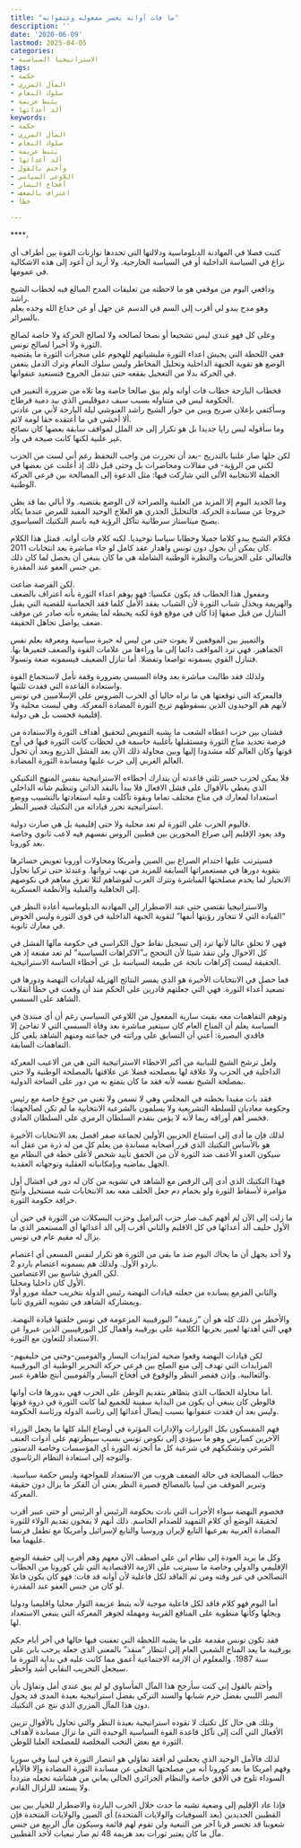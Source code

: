 ```yaml
---
title: "ما فات أوانه يخسر مفعوله وعنفوانه"
description: ''
date: '2020-06-09'
lastmod: 2025-04-05
categories:
- الاستراتيجيا السياسية
tags:
- حكمة
- المآل المزري
- سلوك النعام
- يثبط عزيمة
- ألد أعدائها
keywords:
- حكمة
- المآل المزري
- سلوك النعام
- يثبط عزيمة
- ألد أعدائها
- وأختم بالقول
- اللاوعي السياسي
- أفخاخ اليسار
- اعتراف بالضعف
- خطأ

---
```

****،

كتبت فصلا في المهادنة الدبلوماسية ودلالتها التي تحددها توازنات القوة بين أطراف أي نزاع في السياسة الداخلية أو في السياسة الخارجية. ولا أريد أن أعود إلى هذه الاشكالية في عمومها.

ودافعي اليوم من موقفي هو ما لاحظته من تعليقات المدح المبالغ فيه لخطاب الشيخ راشد.   
وهو مدح يبدو لي أقرب إلى السم في الدسم عن جهل أو عن خداع الله وحده يعلم بالسرائر.

وعلى كل فهو عندي ليس تشجيعا أو نصحا لصالحه ولا لصالح الحركة ولا خاصة لصالح الثورة ولا أخيرا لصالح تونس.   
ففي اللحظة التي يجيش اعداء الثورة مليشياتهم للهجوم على منجزات الثورة ما يقتضيه الوضع هو تقوية الجبهة الداخلية وتحليل المخاطر وليس سلوك النعام وترك الدمل يتعفن في الحركة بدلا من التعجيل بفقعه حتى تندمل الجروح فتستعيد عنفوانها.

فخطاب البارحة خطاب فات أوانه ولم يبق صالحا خاصة وما تلاه من ضرورة التغيير في الحكومة ليس في متناوله بسبب سيف دموقليس الذي بيد دمية قرطاج.   
وسأكتفي بإعلان صريح وبين من حوار الشيخ راشد الغنوشي ليلة البارحة لأني من عادتي ألا أخشى في ما أعتقده حقا لومة لائم.   
وما سأقوله ليس رايا جديدا بل هو تكرار إلى حد الملل لمواقف سابقة بعضها كان نصائح غير علنية لكنها كانت صيحة في واد.

لكن جلها صار علنيا بالتدريج -بعد أن تحررت من واجب التحفظ رغم أني لست من الحزب لكني من الرؤية- في مقالات ومحاضرات بل وحتى قبل ذلك إذ أعلنت عن بعضها في الحملة الانتخابية الألى التي شاركت فيها: مثل الدعوة إلى المصالحة بين فرعي الحركة الوطنية.

وما الجديد اليوم إلا المزيد من العلنية والصراحة لان الوضع يقتضيه. ولا أبالي بما قد يظن خروجا عن مساندة الحركة. فالتحليل الجذري هو العلاج الوحيد المفيد للمرض عندما يكاد يصبح ميتاستاز سرطانية تتآكل الرؤية فيه باسم التكتيك السياسوي.

فكلام الشيخ يبدو كلاما جميلا وخطابا سياسا توحيديا. لكنه كلام فات أوانه. فمثل هذا الكلام كان يمكن أن يحول دون تونس واهدار عقد كامل لو جاء مباشرة بعد انتخابات 2011.   
فالتعالي على الحزبيات والنظرة الوطنية الشاملة هي ما كان ينبغي أن يحصل لما كان ذلك من جنس العفو عند المقدرة.

لكن الفرصة ضاعت.   
ومفعول هذا الخطاب قد يكون عكسيا: فهو يوهم اعداء الثورة بأنه اعتراف بالضعف والهزيمة ويخذل شباب الثورة لأن الشباب يفقد الأمل كلما فقد الحماسة للقضية التي يقبل التنازل من قبل صفها إذا كان في موقع قوة لكنه يحبطه لما يشعره بأنه صادر عن موقف ضعف يواصل تجاهل الحقيقة.

والتمييز بين الموقفين لا يفوت حتى من ليس له خبرة سياسية ومعرفة بعلم نفس الجماهير. فهي ترد المواقف دائما إلى ما وراءها من علامات القوة والضعف فتعيرها بها. فتنازل القوي يسمونه تواضعا وتفضلا. أما تنازل الضعيف فيسمونه ضعة وتسولا.

ولذلك فقد طالبت مباشرة بعد وفاة السبسي بضرورة وقفة تأمل لاستجماع القوة واستعادة القاعدة التي فقدت ثلثيها.   
فالمعركة التي توقعتها هي ما نراه حاليا أي الحرب الضروس على الإسلاميين في تونس لأنهم هم الوحيدون الذين بسقوطهم تربح الثورة المضادة المعركة. وهي ليست محلية ولا إقليمية فحسب بل هي دولية.

فشتان بين حزب اعطاه الشعب ما يشبه التفويض لتحقيق أهداف الثورة والاستفادة من فرصة تحديد مناخ الثورة ومستقبلها بأغلبية حاسمة في لحظات كانت الثورة فيها في أوج قوتها وكان العالم كله مشدودا إليها وبين محاولة ذلك الآن بعد الفشل الذريع وبعد أن تحول العالم الغربي إلى حرب عليها ومساندة الثورة المضادة.

فلا يمكن لحزب خسر ثلثي قاعدته أن يتدارك أخطاءه الاستراتيجية بنفس المنهج التكتيكي الذي يغطي بالأقوال على فشل الافعال فلا يبدأ بالنقد الذاتي وتنظيم شأنه الداخلي استعدادا لمعارك في مناخ مختلف تماما وبقوة تآكلت وعليه استعادتها بالتشبيب ووضع استراتيجية تحرر قياداته من التكتيك قصير النظر.

فاليوم الحرب على الثورة لم تعد محلية ولا حتى إقليمية بل هي صارت دولية.   
وقد يعود الإقليم إلى صراع المحورين بين قطبين الروس نفسهم فيه لاعب ثانوي وخاصة بعد كورونا.

فسيترتب عليها احتدام الصراع بين الصين وأمريكا ومحاولات أوروبا تعويض خسائرها بتقوية دورها في مستعمراتها السابقة للمزيد من نهب ثرواتها. وعندئذ حتى تركيا تحاول الانحياز لما يخدم مصلحتها المباشرة وتترك العرب لفوضاهم لئلا تغرق معاهم في نكوصهم إلى الجاهلية والقبلية والأنظمة العسكرية.

والاستراتيجيا تقتضي حتى عند الاضطرار إلى المهادنة الدبلوماسية أعادة النظر في “القيادة التي لا تتجاوز رؤيتها أنفها” لتقوية الجبهة الداخلية في قوى الثورة وليس الخوض في معارك ثانوية.

فهي لا تحلق عاليا لأنها ترد إلى تسجيل نقاط حول الكراسي في حكومة مآلها الفشل في كل الاحوال ولن تنقذ شيئا لأن التحجج بـ”الاكراهات السياسية” لم تعد مقنعة إذ هي الحقيقة ليست إكراهات ناتجة عن طبيعة السياسة بل عن أخطاء الساسة الاستراتيجية.

فما حصل في الانتخابات الأخيرة هو الذي يفسر النتائج الهزيلة لقيادات النهضة ودورها في تصعيد أعداء الثورة. فهي التي جعلتهم قادرين على الحكم منذ أن وقعت في خطأ انقلاب الشاهد على السبسي.

وتوهم التفاهمات معه بقيت سارية المفعول من اللاوعي السياسي رغم أن أي مبتدئ في السياسة يعلم أن المناخ العام كان سيتغير مباشرة بعد وفاة السبسي التي لا تفاجئ إلا فاقدي البصيرة: أعني أن التسابق على وراثته في جماعته ومنهم الشاهد يلغي كل التفاهمات السابقة.

ولعل ترشح الشيخ للنيابية من أكبر الاخطاء الاستراتيجية التي هي من ألاعيب المعركة الداخلية في الحزب ولا علاقة لها بمصلحته فضلا عن علاقتها بالمصلحة الوطنية ولا حتى بمصلحة الشيخ نفسه لأنه فقد ما كان يتمتع به من دور على الساحة الدولية.

فقد بات مقيدا بخطته في المجلس وهي لا تسمن ولا تغني من جوع خاصة مع رئيس وحكومة معاديان للسلطة التشريعية ولا يسلمون بالشرعية الانتخابية ما لم تكن لصالحهما: فخسر أهم أوراقه ربما لأنه لا يؤمن بتقدم السلطان الرمزي على السلطان المادي.

لذلك فإن ما أدى إلى استتباع الحزبين الأولين لجماعة صفر افصل بعد الانتخابات الأخيرة هو بالأساس التكتيك الذي قرر أصحابه مساندة من يعلم كل من له ذرة من عقل أنه سيكون العدو الأعنف ضد الثورة لأن من الحمق تأييد شخص لأعلى خطة في النظام مع الجهل بماضيه وبإمكانياته العقلية وتوجهاته العقدية.

فهذا التكتيك الذي أدى إلى الرقص مع الشاهد في تشويه من كان له دور في افشال أول مؤامرة لأسقاط الثورة ولو بحمام دم جعل الحلف معه بعد الانتخابات شبه مستحيل وأنتج خرافة حكومة الثورة.

ما زلت إلى الآن لم أفهم كيف صار حزب البراميل وحزب البسكلات من الثورة في حين أن الأول حليف ألد أعدائها في كل الاقليم والثاني أقرب إلى الد أعدائها أي المستعمر الذي ما يزال له مقيم عام في تونس.

ولا أحد يجهل أن ما يحاك اليوم ضد ما بقي من الثورة هو تكرار لنفس المسعى أي اعتصام باردو الأول. ولذلك هم يسمونه اعتصام باردو 2.   
لكن الفرق شاسع بين الاعتصامين.   
الأول كان داخليا ومحليا.   
والثاني المزمع يسانده من جعلته قيادات النهضة رئيس الدولة بتخريب حملة مورو أولا وبمشاركة الشاهد في تشويه القروي ثانيا.

والأخطر من ذلك كله هو أن “زعيمة” البورقيبية المزعومة في تونس خلقتها قيادة النهضة. فهي التي أهدتها لعبير بحربها الكلامية على بورقيبة واهمال كل البورقيبيين الذين عبروا عن الاستعداد للتعاون مع الثورة.

لكن قيادات النهضة وقعوا ضحية لمزايدات اليسار والقوميين-وحتى من حليفيهم- المزايدات التي تهدف إلى منع الصلح بين فرعي حركة التحرير الوطنية أي البورقيبية والثعالبية. وإذن فقصر النظر والوقوع في أفخاخ اليسار والقوميين أنتج ظاهرة عبير.

أما محاولة الخطاب الذي يتظاهر بتقديم الوطن على الحزب فهي بدورها فات أوانها.   
فالوطن كان ينبغي أن يكون من البداية سفينة للجميع لما كانت الثورة في ذروة قوتها وليس بعد أن فقدت عنفوانها بسبب إيصال أعدائها إلى رئاسة الدولة ورئاسة الحكومة.

فهم الممسكون بكل الوزارات والإدارات المؤثرة في أوضاع البلد كلها ما يجعل الوزراء الآخرين كمبارس وهو ما سيؤدي إلى نكوص تونس بسبب سيطرتهم على أدوات العنف الشرعي وتشكيكهم في شرعية كل ما أنجزته الثورة أي المؤسسات وخاصة الدستور والتوجه إلى استعادة النظام الرئاسوي.

خطاب المصالحة في حالة الضعف هروب من الاستعداد للمواجهة وليس حكمة سياسية. وتبرير الموقف من ليبيا بالمصالح قصيرة النظر يعني أن الفكر ما يزال دون حقيقة المعركة.

فخصوم النهضة سواء الأحزاب التي نادت بحكومة الرئيس أو الرئيس أو حتى عبير أقرب لحقيقة الوضع أي كلام التمهيد للصدام الحاسم. ذلك أنهم لا يفخون تقديم الولاء للثورة المضادة العربية بفرعيها التابع لإيران وروسيا والتابع لإسرائيل وأمريكا مع تطفل فرنسا عليهما معا.

وكل ما يريد العودة إلى نظام ابن علي اصطف الآن معهم وهم أقرب إلى حقيقة الوضع الإقليمي والدولي وخاصة ما سيترتب على الازمة الاقتصادية التي تلي كورونا من الخطاب التصالحي في غير وقته ومن ثم الفاقد لكل فاعلية لأن أوانه قد فات: فهو كان يكون فاعلا لو كان من جنس العفو عند المقدرة.

أما اليوم فهو كلام فاقد لكل فاعلية موجبة لأنه يثبط عزيمة الثوار محليا واقليميا ودوليا ويجلها وكأنها منطوية على المنافع القريبة ومهملة لجوهر المعركة التي ينبغي الاستعداد لها.

فقد تكون تونس مقدمة على ما يشبه اللحظة التي تعفنت فيها حالها في آخر أيام حكم بورقيبة ما يعد المناخ الشعبي العام إلى انتظار “منقذ” بالمعنى الذي جعله يرحب بابن علي سنة 1987. والمعلوم أن الازمة الاجتماعية أعمق مما كانت عليه في بداية الثورة ما سيجعل التخريب النقابي أشد وأخطر.

وأختم بالقول إني كنت سأرجح هذا المآل المأساوي لو لم يبق عندي أمل وتفاؤل بأن النصر الليبي بفضل حزم شبابها والسند التركي بفضل استراتيجية بعيدة المدى قد يحول دون هذا المآل المزري الذي نتج عن التكتيك.

وتلك هي حال كل تكتيك لا تقوده استراتيجية بعيدة النظر والتي تحاول بالأقوال تزيين الأفعال التي آلت إلى تآكل قاعدة القوة السياسية الوحيدة التي ما تزال مساندة لأهداف الثورة مع بعض النخب المخلصة للمصلحة العليا للوطن.

لذلك فالأمل الوحيد الذي يجعلني لم أفقد تفاؤلي هو انتصار الثورة في ليبيا وفي سوريا وفهم امريكا ما بعد كورونا أنه من مصلحتها التخلي عن مساندة الثورة المضادة وإلا فالأيام السوداء تلوح في الأفق خاصة والنظام الجزائري الحالي يعاني من هشاشة تجعله مترددا ولا يستعد للزلزال القادم.

فإذا عاد الإقليم إلى وضعية تشبه ما حدث خلال الحرب الباردة والاضطرار للخيار بين بين القطبين الجديدين (بعد السوفيات والولايات المتحدة) أي الصين والولايات المتحدة فإن شعوبنا قد تخسر قرنا آخر من التبعية ولن تقوم لهم قائمة وسيكون مآل الربيع من جنس مآل ما كان يعتبر ثورات بعد هزيمة 48 ثم صار تبعيات لأحد القطبين.

###
